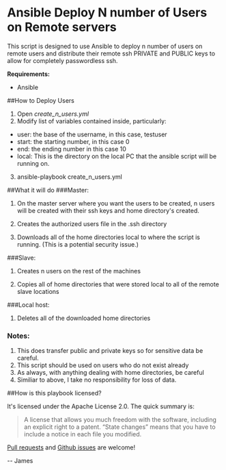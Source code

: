 # Ansible Deploy N number of Users on Remote servers
This script is designed to use Ansible to deploy n number of users on remote users and distribute their remote ssh PRIVATE and PUBLIC keys to allow for completely passwordless ssh.

**Requirements:**
* Ansible

##How to Deploy Users
1. Open *create_n_users.yml* 
2. Modify list of variables contained inside, particularly:
  *  user:  the base of the username, in this case, testuser
  *  start:  the starting number, in this case 0
  *  end:  the ending number in this case 10
  *  local: This is the directory on the local PC that the ansible script will be running on.
3. ansible-playbook create_n_users.yml

##What it will do
###Master:

1. On the master server where you want the users to be created, n users will be created with their ssh keys and home directory's created. 

2. Creates the authorized users file in the .ssh directory

3. Downloads all of the home directories local to where the script is running.  (This is a potential security issue.)

###Slave:

1. Creates n users on the rest of the machines 

2. Copies all of home directories that were stored local to all of the remote slave locations

###Local host:

1. Deletes all of the downloaded home directories

### Notes:
1. This does transfer public and private keys so for sensitive data be careful. 
2. This script should be used on users who do not exist already
3. As always, with anything dealing with home directories, be careful
4. Similiar to above, I take no responsibility for loss of data.

##How is this playbook licensed?

It's licensed under the Apache License 2.0. The quick summary is:

> A license that allows you much freedom with the software, including an explicit right to a patent. “State changes” means that you have to include a notice in each file you modified. 

[Pull requests](https://github.com/JamesOBenson/Ansible-deploy-n-users/pulls) and [Github issues](https://github.com/JamesOBenson/Ansible-deploy-n-users/issues) are welcome!

-- James